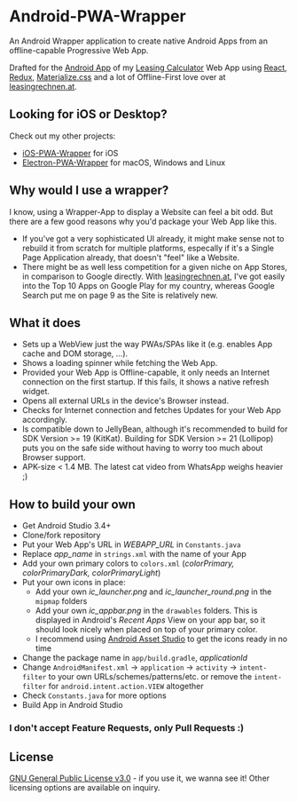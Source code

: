 # Android-PWA-Wrapper

An Android Wrapper application to create native Android Apps from an offline-capable Progressive Web App.

Drafted for the [Android App](https://play.google.com/store/apps/details?id=at.xtools.leasingrechner&utm_source=github.com&utm_medium=link&utm_campaign=store_visit) of my [Leasing Calculator](https://www.leasingrechnen.at) Web App using [React](https://github.com/facebook/react), [Redux](https://github.com/reactjs/redux), [Materialize.css](https://github.com/Dogfalo/materialize) and a lot of Offline-First love over at [leasingrechnen.at](https://www.leasingrechnen.at).

## Looking for iOS or Desktop?
Check out my other projects:
- [iOS-PWA-Wrapper](https://github.com/xtools-at/iOS-PWA-Wrapper) for iOS
- [Electron-PWA-Wrapper](https://github.com/xtools-at/Electron-PWA-Wrapper) for macOS, Windows and Linux

## Why would I use a wrapper?
I know, using a Wrapper-App to display a Website can feel a bit odd. But there are a few good reasons why you'd package your Web App like this.
- If you've got a very sophisticated UI already, it might make sense not to rebuild it from scratch for multiple platforms, especally if it's a Single Page Application already, that doesn't "feel" like a Website.
- There might be as well less competition for a given niche on App Stores, in comparison to Google directly. With [leasingrechnen.at](https://www.leasingrechnen.at), I've got easily into the Top 10 Apps on Google Play for my country, whereas Google Search put me on page 9 as the Site is relatively new.

## What it does
- Sets up a WebView just the way PWAs/SPAs like it (e.g. enables App cache and DOM storage, ...).
- Shows a loading spinner while fetching the Web App.
- Provided your Web App is Offline-capable, it only needs an Internet connection on the first startup. If this fails, it shows a native refresh widget.
- Opens all external URLs in the device's Browser instead.
- Checks for Internet connection and fetches Updates for your Web App accordingly.
- Is compatible down to JellyBean, although it's recommended to build for SDK Version >= 19 (KitKat). Building for SDK Version >= 21 (Lollipop) puts you on the safe side without having to worry too much about Browser support.
- APK-size < 1.4 MB. The latest cat video from WhatsApp weighs heavier ;)

## How to build your own
- Get Android Studio 3.4+
- Clone/fork repository
- Put your Web App's URL in _WEBAPP_URL_ in `Constants.java`
- Replace *app_name* in `strings.xml` with the name of your App
- Add your own primary colors to `colors.xml` (*colorPrimary, colorPrimaryDark, colorPrimaryLight*)
- Put your own icons in place:
    - Add your own _ic_launcher.png_ and _ic_launcher_round.png_ in the `mipmap` folders
    - Add your own _ic_appbar.png_ in the `drawables` folders. This is displayed in Android's _Recent Apps_ View on your app bar, so it should look nicely when placed on top of your primary color.
    - I recommend using [Android Asset Studio](https://romannurik.github.io/AndroidAssetStudio) to get the icons ready in no time
- Change the package name in `app/build.gradle`, *applicationId*
- Change `AndroidManifest.xml` -> `application` -> `activity` -> `intent-filter` to your own URLs/schemes/patterns/etc. or remove the `intent-filter` for `android.intent.action.VIEW` altogether
- Check `Constants.java` for more options
- Build App in Android Studio

### I don't accept Feature Requests, only Pull Requests :)

## License
[GNU General Public License v3.0](https://www.gnu.org/licenses/gpl-3.0.en.html) - if you use it, we wanna see it!
Other licensing options are available on inquiry.
